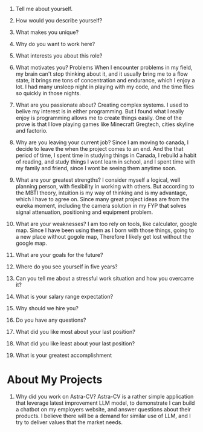 1.  Tell me about yourself.
    
2.  How would you describe yourself?
    
3.  What makes you unique?
    
4.  Why do you want to work here?
    
5.  What interests you about this role?
    
6.  What motivates you?
    Problems
    When I encounter problems in my field, my brain can't stop thinking about it, and it usually bring me to a flow state, it brings me tons of concentration and endurance, which I enjoy a lot.
    I had many unsleep night in playing with my code, and the time flies so quickly in those nights.
7.  What are you passionate about?
    Creating complex systems. I used to belive my interest is in either programming. But I found what I really enjoy is programming allows me to create things easily. One of the prove is that I love playing games like Minecraft Gregtech, cities skyline and factorio.
8.  Why are you leaving your current job?
    Since I am moving to canada, I decide to leave the when the project comes to an end.
    And the that period of time, I spent time in studying things in Canada, I rebuild a habit of reading, and study things I wont learn in school, and I spent time with my family and friend, since I wont be seeing them anytime soon.
9.  What are your greatest strengths?
    I consider myself a logical, well planning person, with flexibility in working with others. But according to the MBTI theory, intuition is my way of thinking and is my advantage, which I have to agree on. Since many great project ideas are from the eureka moment, including the camera solution in my FYP that solves signal attenuation, positioning and equipment problem.
10.  What are your weaknesses?
    I am too rely on tools, like calculator, google map. Since I have been using them as I born with those things, going to a new place without gogole map, Therefore I likely get lost without the google map.
11.  What are your goals for the future?
    
12.  Where do you see yourself in five years?
    
13.  Can you tell me about a stressful work situation and how you overcame it?
    
14.  What is your salary range expectation?
    
15.  Why should we hire you?
    
16.  Do you have any questions?
    
17.  What did you like most about your last position?
    
18.  What did you like least about your last position?
    
19.  What is your greatest accomplishment

# About My Projects
1. Why did you work on Astra-CV?
		Astra-CV is a rather simple application that leverage latest improvement LLM model, to demonstrate I can build a chatbot on my employers website, and answer questions about their products. I believe there will be a demand for similar use of LLM, and I try to deliver values that the market needs.